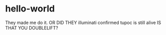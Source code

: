 # hello-world
They made me do it.
OR DID THEY
illuminati confirmed
tupoc is still alive
IS THAT YOU DOUBLELIFT?
